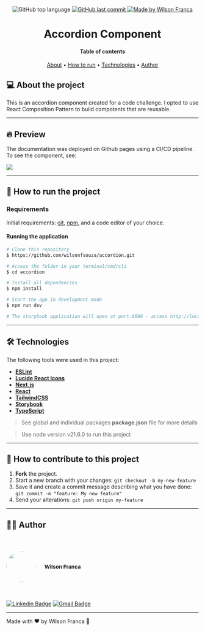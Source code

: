 <p align="center">
  <img alt="GitHub top language" src="https://img.shields.io/github/languages/top/wilsonfsouza/accordion">
  <a href="https://github.com/wilsonfsouza/happy-frontend-web/commits/main">
    <img alt="GitHub last commit" src="https://img.shields.io/github/last-commit/wilsonfsouza/accordion">
  </a>

  <a href="https://www.linkedin.com/in/wilsonfsouza/">
    <img alt="Made by Wilson Franca" src="https://img.shields.io/badge/made%20by-Wilson%20Franca-%230AA186">
  </a>
</p>

<h1 align="center">
    Accordion Component
</h1>

<h4 align="center">
  Table of contents
</h4>

<p align="center">
 <a href="#-about-the-project">About</a> •
 <a href="#-how-to-run-the-project">How to run</a> •
 <a href="#-technologies">Technologies</a> •
 <a href="#-author">Author</a>
</p>

## 💻 About the project

This is an accordion component created for a code challenge. I opted to use React Composition Pattern to build compotents that are reusable.

---

## 🔥 Preview

The documentation was deployed on Github pages using a CI/CD pipeline. To see the component, see:
<br />

<a href="[https://wilsonfsouza.github.io/accordion/?path=/story/home--page](https://wilsonfsouza.github.io/accordion/?path=/docs/home--docs)" target="_blank" rel="noopener noreferrer"><img src="https://raw.githubusercontent.com/storybooks/brand/master/badge/badge-storybook.svg"></a>

---

## 🚀 How to run the project

### Requirements

Initial requirements:
[git](https://git-scm.com), [npm](https://nodejs.org/en), and a code editor of your choice.

#### Running the application

```bash
# Clone this repository
$ https://github.com/wilsonfsouza/accordion.git

# Access the folder in your terminal/cmd/cli
$ cd accordion

# Install all dependencies
$ npm install

# Start the app in development mode
$ npm run dev

# The storybook application will open at port:6006 - access http://localhost:6006/?path=/story/home--page
```

---

## 🛠 Technologies

The following tools were used in this project:

- **[ESLint](https://eslint.org/)**
- **[Lucide React Icons](https://lucide.dev/)**
- **[Next.js](https://nextjs.org/)**
- **[React](https://reactjs.org/)**
- **[TailwindCSS](https://tailwindcss.com/)**
- **[Storybook](https://storybook.js.org/)**
- **[TypeScript](https://www.typescriptlang.org/)**

> See global and individual packages **package.json** file for more details

> Use node version v21.6.0 to run this project

---

## 💪 How to contribute to this project

1. **Fork** the project.
2. Start a new branch with your changes: `git checkout -b my-new-feature`
3. Save it and create a commit message describing what you have done: `git commit -m "feature: My new feature"`
4. Send your alterations: `git push origin my-feature`

---

## 👨‍💻 Author

<br/>
<h3 style="display: flex; align-items: center; justify-content: flex-start;">
 <img style="border-radius: 50%; margin-right: 20px; width: 80px;" src="https://avatars0.githubusercontent.com/u/21347383?s=460&u=fdb399c92e369762d45d6495cbd2e87eef9e4d65&v=4" width="100px;" alt=""/>
 <br />
 <sub>Wilson Franca</sub></h3>
 <br />

[![Linkedin Badge](https://img.shields.io/badge/-Wilson-blue?style=flat-square&logo=Linkedin&logoColor=white&link=https://www.linkedin.com/in/wilsonfsouza/)](https://www.linkedin.com/in/wilsonfsouza/)
[![Gmail Badge](https://img.shields.io/badge/-wilson.franca.92@gmail.com-c14438?style=flat-square&logo=Gmail&logoColor=white&link=mailto:wilson.franca.92@gmail.com)](mailto:wilson.franca.92@gmail.com)

---

Made with ❤️ by Wilson Franca 👋
